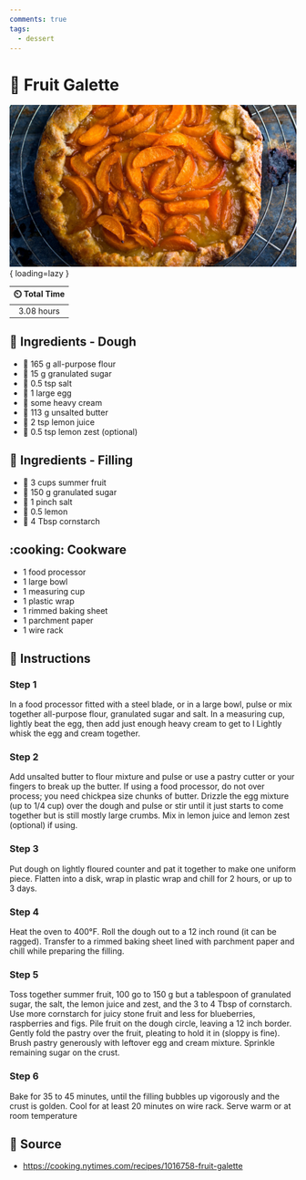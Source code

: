 ```yaml
---
comments: true
tags:
  - dessert
---
```

# :pie: Fruit Galette

![Fruit Galette][1]{ loading=lazy }

| :timer_clock: Total Time |
|:-----------------------: |
| 3.08 hours |

## :salt: Ingredients - Dough

- :ear_of_rice: 165 g all-purpose flour
- :candy: 15 g granulated sugar
- :salt: 0.5 tsp salt
- :egg: 1 large egg
- :icecream: some heavy cream
- :butter: 113 g unsalted butter
- :lemon: 2 tsp lemon juice
- :lemon: 0.5 tsp lemon zest (optional)

## :salt: Ingredients - Filling

- :strawberry: 3 cups summer fruit
- :candy: 150 g granulated sugar
- :salt: 1 pinch salt
- :lemon: 0.5 lemon
- :corn: 4 Tbsp cornstarch

## :cooking: Cookware

- 1 food processor
- 1 large bowl
- 1 measuring cup
- 1 plastic wrap
- 1 rimmed baking sheet
- 1 parchment paper
- 1 wire rack

## :pencil: Instructions

### Step 1

In a food processor fitted with a steel blade, or in a large bowl, pulse or mix together all-purpose flour, granulated
sugar and salt. In a measuring cup, lightly beat the egg, then add just enough heavy cream to get to l Lightly whisk the
egg and cream together.

### Step 2

Add unsalted butter to flour mixture and pulse or use a pastry cutter or your fingers to break up the butter. If using a
food processor, do not over process; you need chickpea size chunks of butter. Drizzle the egg mixture (up to 1/4 cup)
over the dough and pulse or stir until it just starts to come together but is still mostly large crumbs. Mix in lemon
juice and lemon zest (optional) if using.

### Step 3

Put dough on lightly floured counter and pat it together to make one uniform piece. Flatten into a disk, wrap in plastic
wrap and chill for 2 hours, or up to 3 days.

### Step 4

Heat the oven to 400°F. Roll the dough out to a 12 inch round (it can be ragged). Transfer to a rimmed baking sheet
lined with parchment paper and chill while preparing the filling.

### Step 5

Toss together summer fruit, 100 go to 150 g but a tablespoon of granulated sugar, the salt, the lemon juice and zest,
and the 3 to 4 Tbsp of cornstarch. Use more cornstarch for juicy stone fruit and less for blueberries, raspberries and
figs. Pile fruit on the dough circle, leaving a 12 inch border. Gently fold the pastry over the fruit, pleating to hold
it in (sloppy is fine). Brush pastry generously with leftover egg and cream mixture. Sprinkle remaining sugar on the
crust.

### Step 6

Bake for 35 to 45 minutes, until the filling bubbles up vigorously and the crust is golden. Cool for at least 20 minutes
on wire rack. Serve warm or at room temperature

## :link: Source

- <https://cooking.nytimes.com/recipes/1016758-fruit-galette>

[1]: <../assets/images/fruit-galette.jpg>
